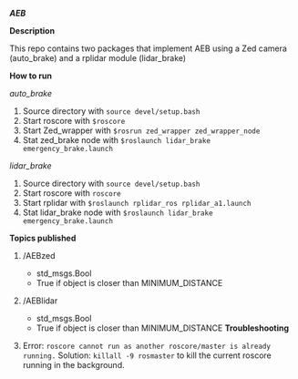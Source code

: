 ***AEB***

**Description**

This repo contains two packages that implement AEB using a Zed camera (auto_brake) and a rplidar module (lidar_brake)

**How to run**

*auto_brake*
1. Source directory with ```source devel/setup.bash```
2. Start roscore with ```$roscore```
3. Start Zed_wrapper with ```$rosrun zed_wrapper zed_wrapper_node```
4. Stat zed_brake node with ```$roslaunch lidar_brake emergency_brake.launch```

*lidar_brake*
1. Source directory with ```source devel/setup.bash```
2. Start roscore with ```roscore```
3. Start rplidar with ```$roslaunch rplidar_ros rplidar_a1.launch```
4. Stat lidar_brake node with ```$roslaunch lidar_brake emergency_brake.launch```

**Topics published**

1. /AEBzed
   - std_msgs.Bool
   - True if object is closer than MINIMUM_DISTANCE
2. /AEBlidar
   - std_msgs.Bool
   - True if object is closer than MINIMUM_DISTANCE
**Troubleshooting**

1. Error: ```roscore cannot run as another roscore/master is already running.``` Solution: ```killall -9 rosmaster``` to kill the current roscore running in the background.
